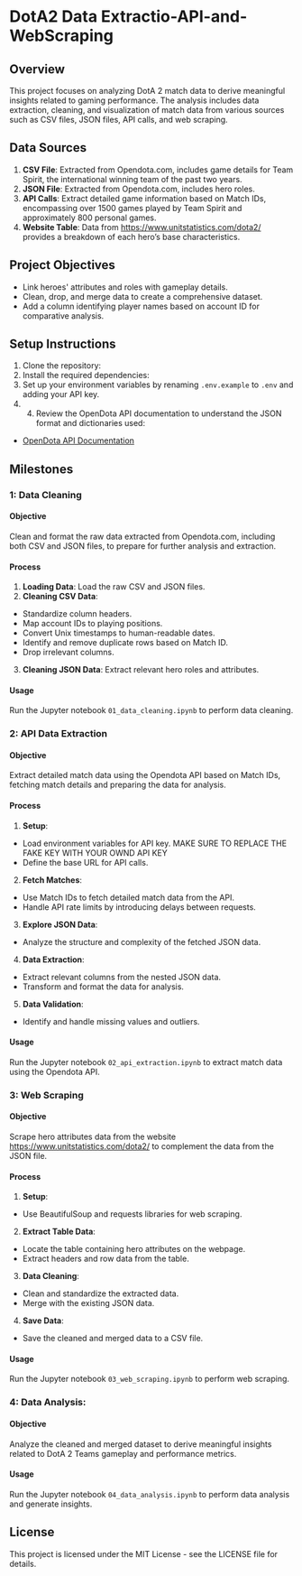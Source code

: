 # DotA2 Data Extractio-API-and-WebScraping

## Overview
This project focuses on analyzing DotA 2 match data to derive meaningful insights related to gaming performance. The analysis includes data extraction, cleaning, and visualization of match data from various sources such as CSV files, JSON files, API calls, and web scraping.

## Data Sources
1. **CSV File**: Extracted from Opendota.com, includes game details for Team Spirit, the international winning team of the past two years.
2. **JSON File**: Extracted from Opendota.com, includes hero roles.
3. **API Calls**: Extract detailed game information based on Match IDs, encompassing over 1500 games played by Team Spirit and approximately 800 personal games.
4. **Website Table**: Data from https://www.unitstatistics.com/dota2/ provides a breakdown of each hero’s base characteristics.

## Project Objectives
- Link heroes' attributes and roles with gameplay details.
- Clean, drop, and merge data to create a comprehensive dataset.
- Add a column identifying player names based on account ID for comparative analysis.


## Setup Instructions
1. Clone the repository:
2. Install the required dependencies:
3. Set up your environment variables by renaming `.env.example` to `.env` and adding your API key.
4. 4. Review the OpenDota API documentation to understand the JSON format and dictionaries used:
- [OpenDota API Documentation](https://docs.opendota.com/)

## Milestones

### 1: Data Cleaning

#### Objective
Clean and format the raw data extracted from Opendota.com, including both CSV and JSON files, to prepare for further analysis and extraction.

#### Process
1. **Loading Data**: Load the raw CSV and JSON files.
2. **Cleaning CSV Data**:
- Standardize column headers.
- Map account IDs to playing positions.
- Convert Unix timestamps to human-readable dates.
- Identify and remove duplicate rows based on Match ID.
- Drop irrelevant columns.
3. **Cleaning JSON Data**: Extract relevant hero roles and attributes.

#### Usage
Run the Jupyter notebook `01_data_cleaning.ipynb` to perform data cleaning.

### 2: API Data Extraction

#### Objective
Extract detailed match data using the Opendota API based on Match IDs, fetching match details and preparing the data for analysis.

#### Process
1. **Setup**:
- Load environment variables for API key. MAKE SURE TO REPLACE THE FAKE KEY WITH YOUR OWND API KEY
- Define the base URL for API calls.
2. **Fetch Matches**:
- Use Match IDs to fetch detailed match data from the API.
- Handle API rate limits by introducing delays between requests.
3. **Explore JSON Data**:
- Analyze the structure and complexity of the fetched JSON data.
4. **Data Extraction**:
- Extract relevant columns from the nested JSON data.
- Transform and format the data for analysis.
5. **Data Validation**:
- Identify and handle missing values and outliers.

#### Usage
Run the Jupyter notebook `02_api_extraction.ipynb` to extract match data using the Opendota API.

### 3: Web Scraping

#### Objective
Scrape hero attributes data from the website https://www.unitstatistics.com/dota2/ to complement the data from the JSON file.

#### Process
1. **Setup**:
- Use BeautifulSoup and requests libraries for web scraping.
2. **Extract Table Data**:
- Locate the table containing hero attributes on the webpage.
- Extract headers and row data from the table.
3. **Data Cleaning**:
- Clean and standardize the extracted data.
- Merge with the existing JSON data.
4. **Save Data**:
- Save the cleaned and merged data to a CSV file.

#### Usage
Run the Jupyter notebook `03_web_scraping.ipynb` to perform web scraping.

### 4: Data Analysis:

#### Objective
Analyze the cleaned and merged dataset to derive meaningful insights related to DotA 2 Teams gameplay and performance metrics.

#### Usage
Run the Jupyter notebook `04_data_analysis.ipynb` to perform data analysis and generate insights.

## License
This project is licensed under the MIT License - see the LICENSE file for details.
